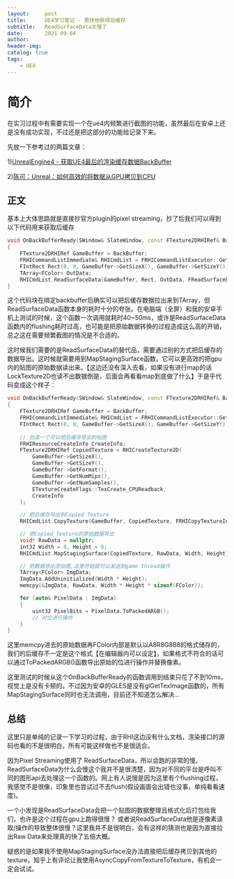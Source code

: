 ```yaml
---
layout:     post
title:      UE4学习笔记 - 更快地获得后缓存
subtitle:   ReadSurfaceData太慢了
date:       2021-09-04
author:     
header-img: 
catalog: true
tags:
    - UE4
---
```


# 简介

在实习过程中有需要实现一个在ue4内频繁进行截图的功能，虽然最后在安卓上还是没有成功实现，不过还是把这部分的功能给记录下来。

先放一下参考过的两篇文章：

1)[UnrealEngine4 - 获取UE4最后的渲染缓存数据BackBuffer](https://link.zhihu.com/?target=https%3A//blog.csdn.net/HW140701/article/details/109994535)

2)[陈可：Unreal：如何高效的将数据从GPU拷贝到CPU](https://zhuanlan.zhihu.com/p/165392259)



## 正文

基本上大体思路就是直接抄官方plugin的pixel streaming，抄了后我们可以得到以下代码用来获取后缓存

```cpp
void OnBackBufferReady(SWindow& SlateWindow, const FTexture2DRHIRef& BackBuffer)
{
	FTexture2DRHIRef GameBuffer = BackBuffer;
	FRHICommandListImmediate& RHICmdList = FRHICommandListExecutor::GetImmediateCommandList();
	FIntRect Rect(0, 0, GameBuffer->GetSizeX(), GameBuffer->GetSizeY());
	TArray<FColor> OutData;
	RHICmdList.ReadSurfaceData(GameBuffer, Rect, OutData, FReadSurfaceDataFlags(RCM_UNorm));
}
```

这个代码块在绑定backbuffer后确实可以把后缓存数据拉出来到TArray<FColor>，但ReadSurfaceData函数本身的耗时十分的夸张。在电脑端（全屏）和我的安卓手机上测试的时候，这个函数一次调用就耗时40~50ms，或许是ReadSurfaceData函数内的flushing耗时过高，也可能是把原始数据转换的过程造成这么高的开销，总之这在需要频繁截图的情况是不合适的。

这时候我们需要的是ReadSurfaceData的替代品，需要通过别的方式把后缓存的数据导出。这时候就需要用到MapStagingSurface函数。它可以更高效的把gpu内的贴图的原始数据读出来。【这边还没有深入去看，如果没有进行map的话LockTexture2D也读不出数据倒是，后面会再看看map到底做了什么】于是乎代码变成这个样子：

```cpp
void OnBackBufferReady(SWindow& SlateWindow, const FTexture2DRHIRef& BackBuffer)
{
	FTexture2DRHIRef GameBuffer = BackBuffer;
	FRHICommandListImmediate& RHICmdList = FRHICommandListExecutor::GetImmediateCommandList();
	FIntRect Rect(0, 0, GameBuffer->GetSizeX(), GameBuffer->GetSizeY());
	
	// 创造一个可以把后缓存导出的贴图
	FRHIResourceCreateInfo CreateInfo;
	FTexture2DRHIRef CopiedTexture = RHICreateTexture2D(
		GameBuffer->GetSizeX(),
		GameBuffer->GetSizeY(),
		GameBuffer->GetFormat(),
		GameBuffer->GetNumMips(),
		GameBuffer->GetNumSamples(),
		ETextureCreateFlags::TexCreate_CPUReadback,
		CreateInfo
	);

	// 把后缓存导出到Copied Texture
	RHICmdList.CopyTexture(GameBuffer, CopiedTexture, FRHICopyTextureInfo{});

	// 把Copied Texture的原始数据导出
	void* RawData = nullptr;
	int32 Width = 0, Height = 0;
	RHICmdList.MapStagingSurface(CopiedTexture, RawData, Width, Height);

	// 把数据导出至贴图,这里开始就可以发送到game thread操作
	TArray<FColor> ImgData;
	ImgData.AddUninitialized(Width * Height);
	memcpy(&ImgData, RawData, Width * Height * sizeof(FColor));

	for (auto& PixelData : ImgData)
	{
		uint32 PixelBits = PixelData.ToPackedARGB();
		// 对位进行操作
	}
}
```

这里memcpy进去的原始数据再FColor内部是默认以A8R8G8B8的格式储存的，我们的后缓存不一定是这个格式【在编辑器内可以设定】，如果格式不符合的话可以通过ToPackedARGB()函数导出原始的位进行操作并替换像素。

这里测试的时候从这个OnBackBufferReady的函数调用到结束只花了不到10ms，视觉上是没有卡顿的。不过因为安卓的GLES是没有glGetTexImage函数的，所有MapStagingSurface同时也无法调用，目前还不知道怎么解决...

## 总结

这里只是单纯的记录一下学习的过程，由于RHI这边没有什么文档，渲染接口的源码也看的不是很明白，所有可能这样做也不是很适合。

因为Pixel Streaming使用了 ReadSurfaceData，所以会跑的非常的慢。 ReadSurfaceData为什么会慢这个我并不是很清楚，因为对不同的平台是呼叫不同的图形api去处理这一个函数的。网上有人说慢是因为这里有个flushing过程，我感觉不是很像，印象里也尝试过不去flush(假设画面会出错也没事，单纯看看速度)。

一个小发现是ReadSurfaceData会把一个贴图的数据整理且格式化后打包给我们，也许是这个过程在gpu上跑得很慢？ 或者说ReadSurfaceData他是逐像素读取/操作的导致整体很慢？这里我并不是很明白，会有这样的猜测也是因为直接拉出Raw Data来处理真的快了五倍大概。

疑惑的是如果我不使用MapStagingSurface没办法直接把后缓存拷贝到其他的texture，知乎上有评论让我使用AsyncCopyFromTextureToTexture，有机会一定会试试。